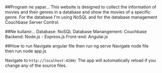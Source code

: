 

##Program ne yapar...
This website is designed to collect the information of movies and their genres in a database and show the movies of a specific genre. For the database I'm using NoSQL and for the database management Couchbase Server Control. 


##Ne kullanir...
Database: NoSQL
Database Manangement: Couchbase
Backend: Node.js - Express.js
Front-end: Angular.js





##How to run
Navigate angular file then run ng serve
Navigate node file then run node app.js

Navigate to `http://localhost:4200/`
The app will automatically reload if you change any of the source files.
